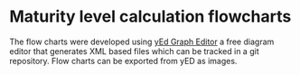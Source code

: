 # Maturity level calculation flowcharts

The flow charts were developed using [yEd Graph Editor](https://www.yworks.com/products/yed/download) a free diagram editor that generates XML based files which can be tracked in a git repository. Flow charts can be exported from yED as images.